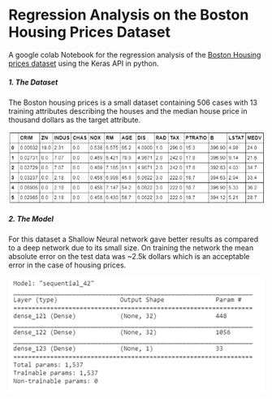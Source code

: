 # Regression Analysis on the Boston Housing Prices Dataset

A google colab Notebook for the regression analysis of the [Boston Housing prices dataset](http://lib.stat.cmu.edu/datasets/boston) using the Keras API in python.

##### 1. The Dataset
The Boston housing prices is a small dataset containing 506 cases with 13 training attributes describing the houses and the median house price in thousand dollars as the target attribute.

<img src="./boston.png" />

##### 2. The Model
For this dataset a Shallow Neural network gave better results as compared to a deep network due to its small size. On training the network the mean absolute error on the test data was ~2.5k dollars which  is an acceptable error in the case of housing prices.

<img src="./model_summary.png" />

